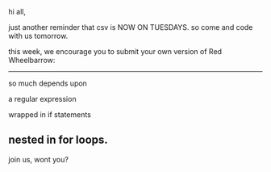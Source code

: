 hi all,

just another reminder that csv is NOW ON TUESDAYS.  so come and code with us tomorrow.

this week, we encourage you to submit your own version of Red Wheelbarrow:

----
so much depends
upon

a regular
expression

wrapped in if
statements

nested in for
loops.
----

join us, wont you?